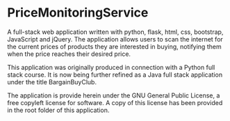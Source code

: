 # PriceMonitoringService
 A full-stack web application written with python, flask, html, css, bootstrap, JavaScript and jQuery. The application allows users to scan the internet for the current prices of products they are interested in buying, notifying them when the price reaches
their desired price.  

This application was originally produced in connection with a Python full stack course.  It is now being further refined as a Java full stack application under the title BargainBuyClub. 

The application is provide herein under the GNU General Public License, a free copyleft license for software.  A copy of this license has been provided in the root folder of this application.
